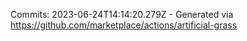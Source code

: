 Commits: 2023-06-24T14:14:20.279Z - Generated via https://github.com/marketplace/actions/artificial-grass
<br>
